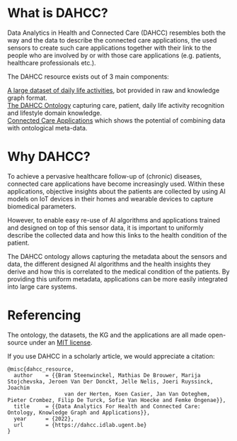 

# What is DAHCC?
Data Analytics in Health and Connected Care (DAHCC) resembles both the way and the data to describe the connected care applications, the used sensors to create such care applications together with their link to the people who are involved by or with those care applications (e.g. patients, healthcare professionals etc.).

The DAHCC resource exists out of 3 main components:

[A large dataset of daily life activities](https://dahcc.idlab.ugent.be/dataset.html), bot provided in raw and knowledge graph format.<br>
[The DAHCC Ontology](https://dahcc.idlab.ugent.be/Ontology/ActivityRecognition/) capturing care, patient, daily life activity recognition and lifestyle domain knowledge.<br>
[Connected Care Applications](https://dahcc.idlab.ugent.be/Applications.html) which shows the potential of combining data with ontological meta-data.<br>

# Why DAHCC?

To achieve a pervasive healthcare follow-up of (chronic) diseases, connected care applications have become increasingly used. Within these applications, objective insights about the patients are collected by using AI models on IoT devices in their homes and wearable devices to capture biomedical parameters. 

However, to enable easy re-use of AI algorithms and applications trained and designed on top of this sensor data, it is important to uniformly describe the collected data and how this links to the health condition of the patient. 

The DAHCC ontology allows capturing the metadata about the sensors and data, the different designed AI algorithms and the health insights they derive and how this is correlated to the medical condition of the patients. By providing this uniform metadata, applications can be more easily integrated into large care systems.

# Referencing
The ontology, the datasets, the KG and the applications are all made open-source under an [MIT license](https://github.com/predict-idlab/DAHCC-Sources/blob/main/LICENSE).

If you use DAHCC in a scholarly article, we would appreciate a citation:

```
@misc{dahcc_resource,
  author    = {{Bram Steenwinckel, Mathias De Brouwer, Marija Stojchevska, Jeroen Van Der Donckt, Jelle Nelis, Joeri Ruyssinck, Joachim 
                  van der Herten, Koen Casier, Jan Van Ooteghem, Pieter Crombez, Filip De Turck, Sofie Van Hoecke and Femke Ongenae}},
  title     = {{Data Analytics For Health and Connected Care: Ontology, Knowledge Graph and Applications}},
  year      = {2022},
  url       = {https://dahcc.idlab.ugent.be}
}
```
